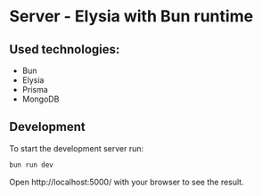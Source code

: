 # Server - Elysia with Bun runtime

## Used technologies:
- Bun
- Elysia
- Prisma
- MongoDB


## Development
To start the development server run:
```bash
bun run dev
```

Open http://localhost:5000/ with your browser to see the result.